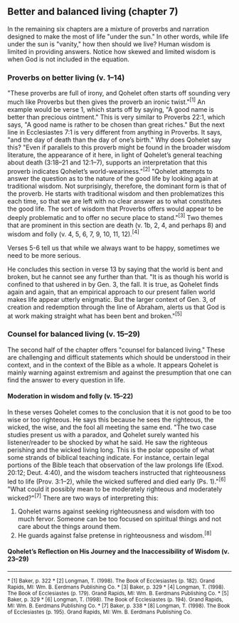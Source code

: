 ## Better and balanced living (chapter 7)

In the remaining six chapters are a mixture of proverbs and narration designed to make the most of life "under the sun." In other words, while life under the sun is "vanity," how then should we live? Human wisdom is limited in providing answers. Notice how skewed and limited wisdom is when God is not included in the equation.

### Proverbs on better living (v. 1–14)

"These proverbs are full of irony, and Qohelet often starts off sounding very much like Proverbs but then gives the proverb an ironic twist."<sup>[1]</sup> An example would be verse 1, which starts off by saying, "A good name is better than precious ointment." This is very similar to Proverbs 22:1, which says, "A good name is rather to be chosen than great riches." But the next line in Ecclesiastes 7:1 is very different from anything in Proverbs. It says, "and the day of death than the day of one’s birth." Why does Qohelet say this? "Even if parallels to this proverb might be found in the broader wisdom literature, the appearance of it here, in light of Qohelet’s general teaching about death (3:18–21 and 12:1–7), supports an interpretation that this proverb indicates Qohelet’s world-weariness."<sup>[2]</sup> "Qohelet attempts to answer the question as to the nature of the good life by looking again at traditional wisdom. Not surprisingly, therefore, the dominant form is that of the proverb. He starts with traditional wisdom and then problematizes this each time, so that we are left with no clear answer as to what constitutes the good life. The sort of wisdom that Proverbs offers would appear to be deeply problematic and to offer no secure place to stand."<sup>[3]</sup> Two themes that are prominent in this section are death (v. 1b, 2, 4, and perhaps 8) and wisdom and folly (v. 4, 5, 6, 7, 9, 10, 11, 12).<sup>[4]</sup>

Verses 5-6 tell us that while we always want to be happy, sometimes we need to be more serious.

He concludes this section in verse 13 by saying that the world is bent and broken, but he cannot see any further than that. "It is as though his world is confined to that ushered in by Gen. 3, the fall. It is true, as Qohelet finds again and again, that an empirical approach to our present fallen world makes life appear utterly enigmatic. But the larger context of Gen. 3, of creation and redemption through the line of Abraham, alerts us that God is at work making straight what has been bent and broken."<sup>[5]</sup>

### Counsel for balanced living (v. 15–29)

The second half of the chapter offers "counsel for balanced living." These are challenging and difficult statements which should be understood in their context, and in the context of the Bible as a whole. It appears Qohelet is mainly warning against extremism and against the presumption that one can find the answer to every question in life.

#### Moderation in wisdom and folly (v. 15–22)

In these verses Qohelet comes to the conclusion that it is not good to be too wise or too righteous. He says this because he sees the righteous, the wicked, the wise, and the fool all meeting the same end. "The two case studies present us with a paradox, and Qohelet surely wanted his listener/reader to be shocked by what he said. He saw the righteous perishing and the wicked living long. This is the polar opposite of what some strands of biblical teaching indicate. For instance, certain legal portions of the Bible teach that observation of the law prolongs life (Exod. 20:12; Deut. 4:40), and the wisdom teachers instructed that righteousness led to life (Prov. 3:1–2), while the wicked suffered and died early (Ps. 1)."<sup>[6]</sup> "What could it possibly mean to be moderately righteous and moderately wicked?"<sup>[7]</sup> There are two ways of interpreting this:

1. Qohelet warns against seeking righteousness and wisdom with too much fervor. Someone can be too focused on spiritual things and not care about the things around them.
2. He guards against false pretense in righteousness and wisdom.<sup>[8]</sup>

<!-- Qohelet refers to cursing others, but one cannot help reflecting on how close he has come to calling evil good and good evil (cf. Isa. 5:20). In Isa. 5 such people are described as wise in their own eyes and ripe for God’s judgment, his curse.
> Baker, p. 338-->

#### Qohelet’s Reflection on His Journey and the Inaccessibility of Wisdom (v. 23–29)

---

<small>
* [1] Baker, p. 322
* [2] Longman, T. (1998). The Book of Ecclesiastes (p. 182). Grand Rapids, MI: Wm. B. Eerdmans Publishing Co.
* [3] Baker, p. 329
* [4] Longman, T. (1998). The Book of Ecclesiastes (p. 179). Grand Rapids, MI: Wm. B. Eerdmans Publishing Co.
* [5] Baker, p. 329
* [6] Longman, T. (1998). The Book of Ecclesiastes (p. 194). Grand Rapids, MI: Wm. B. Eerdmans Publishing Co.
* [7] Baker, p. 338
* [8] Longman, T. (1998). The Book of Ecclesiastes (p. 195). Grand Rapids, MI: Wm. B. Eerdmans Publishing Co.
</small>
